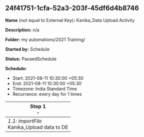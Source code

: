 ## 24f41751-1cfa-52a3-203f-45df6d4b8746

**Name** (not equal to External Key)**:** Kanika_Data Upload Activity

**Description:** n/a

**Folder:** my automations/2021 Training/

**Started by:** Schedule

**Status:** PausedSchedule

**Schedule:**

* Start: 2021-08-11 10:30:00 +05:30
* End: 2021-08-11 10:30:00 +05:30
* Timezone:  India Standard Time
* Recurrance: every  day for 1 times

| Step 1<br>_-_ |
| --- |
| _1.1: importFile_<br>Kanika_Upload data to DE |
